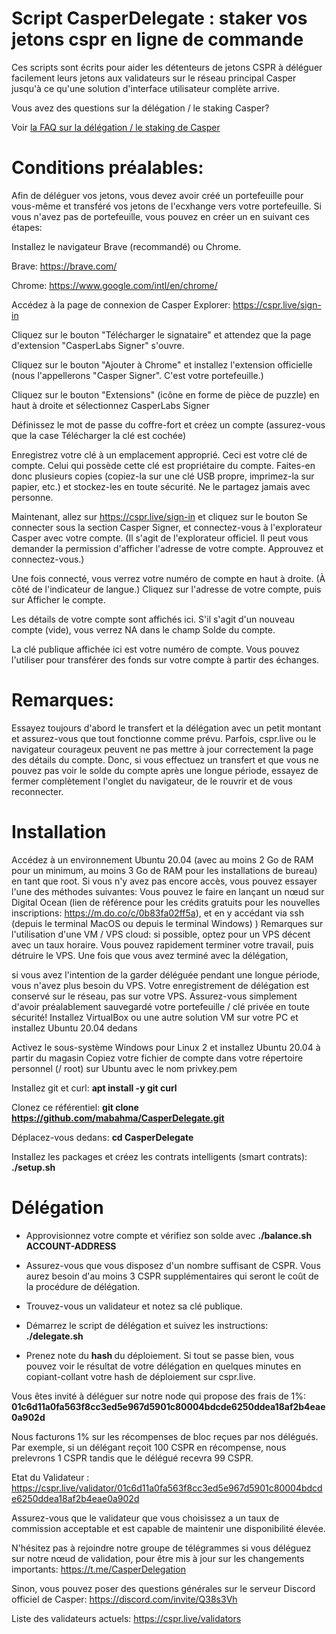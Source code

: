<h1>Script CasperDelegate  : staker vos jetons cspr en ligne de commande </h1> 

Ces scripts sont écrits pour aider les détenteurs de jetons CSPR à déléguer facilement leurs jetons aux validateurs sur le réseau principal Casper jusqu'à ce qu'une solution d'interface utilisateur complète arrive.
  
Vous avez des questions sur la délégation / le staking Casper?

Voir <a href="https://github.com/mabahma/CasperDelegate/blob/main/FAQ_FR.md">la FAQ sur la délégation / le staking de Casper</a>


<h1>Conditions préalables:</h1>

Afin de déléguer vos jetons, vous devez avoir créé un portefeuille pour vous-même et transféré vos jetons de l'ecxhange vers votre portefeuille. 
Si vous n'avez pas de portefeuille, vous pouvez en créer un en suivant ces étapes:

Installez le navigateur Brave (recommandé) ou Chrome.

Brave: https://brave.com/

Chrome: https://www.google.com/intl/en/chrome/

Accédez à la page de connexion de Casper Explorer: https://cspr.live/sign-in

Cliquez sur le bouton "Télécharger le signataire" et attendez que la page d'extension "CasperLabs Signer" s'ouvre.

Cliquez sur le bouton "Ajouter à Chrome" et installez l'extension officielle (nous l'appellerons "Casper Signer". C'est votre portefeuille.)

Cliquez sur le bouton "Extensions" (icône en forme de pièce de puzzle) en haut à droite et sélectionnez CasperLabs Signer

Définissez le mot de passe du coffre-fort et créez un compte (assurez-vous que la case Télécharger la clé est cochée)

Enregistrez votre clé à un emplacement approprié. Ceci est votre clé de compte. Celui qui possède cette clé est propriétaire du compte. Faites-en donc plusieurs copies (copiez-la sur une clé USB propre, imprimez-la sur papier, etc.) et stockez-les en toute sécurité. Ne le partagez jamais avec personne.

Maintenant, allez sur https://cspr.live/sign-in et cliquez sur le bouton Se connecter sous la section Casper Signer, et connectez-vous à l'explorateur Casper avec votre compte. (Il s'agit de l'explorateur officiel. Il peut vous demander la permission d'afficher l'adresse de votre compte. Approuvez et connectez-vous.)

Une fois connecté, vous verrez votre numéro de compte en haut à droite. (À côté de l'indicateur de langue.) Cliquez sur l'adresse de votre compte, puis sur Afficher le compte.

Les détails de votre compte sont affichés ici. S'il s'agit d'un nouveau compte (vide), vous verrez NA dans le champ Solde du compte.

La clé publique affichée ici est votre numéro de compte. Vous pouvez l'utiliser pour transférer des fonds sur votre compte à partir des échanges.

<h1>Remarques: </h1>

Essayez toujours d'abord le transfert et la délégation avec un petit montant et assurez-vous que tout fonctionne comme prévu.
Parfois, cspr.live ou le navigateur courageux peuvent ne pas mettre à jour correctement la page des détails du compte. 
Donc, si vous effectuez un transfert et que vous ne pouvez pas voir le solde du compte après une longue période, essayez de fermer complètement l'onglet du navigateur, de le rouvrir et de vous reconnecter.


<h1>Installation </h1>

Accédez à un environnement Ubuntu 20.04 (avec au moins 2 Go de RAM pour un minimum, au moins 3 Go de RAM pour les installations de bureau) en tant que root.
 Si vous n'y avez pas encore accès, vous pouvez essayer l'une des méthodes suivantes:
Vous pouvez le faire en lançant un nœud sur Digital Ocean (lien de référence pour les crédits gratuits pour les nouvelles inscriptions: https://m.do.co/c/0b83fa02ff5a), et en y accédant via ssh (depuis le terminal MacOS ou depuis le terminal Windows) )
Remarques sur l'utilisation d'une VM / VPS cloud: si possible, optez pour un VPS décent avec un taux horaire. 
Vous pouvez rapidement terminer votre travail, puis détruire le VPS. Une fois que vous avez terminé avec la délégation, 

si vous avez l'intention de la garder déléguée pendant une longue période, vous n'avez plus besoin du VPS. Votre enregistrement de délégation est conservé sur le réseau, pas sur votre VPS. Assurez-vous simplement d'avoir préalablement sauvegardé votre portefeuille / clé privée en toute sécurité!
Installez VirtualBox ou une autre solution VM sur votre PC et installez Ubuntu 20.04 dedans

Activez le sous-système Windows pour Linux 2 et installez Ubuntu 20.04 à partir du magasin
Copiez votre fichier de compte dans votre répertoire personnel (/ root) sur Ubuntu avec le nom privkey.pem

Installez git et curl:  <b> apt install -y git curl </b>

Clonez ce référentiel: <b> git clone https://github.com/mabahma/CasperDelegate.git </b>

Déplacez-vous dedans:  <b>cd CasperDelegate </b>

Installez les packages et créez les contrats intelligents (smart contrats):  <b>./setup.sh </b>

<h1>Délégation </h1>

* Approvisionnez votre compte et vérifiez son solde avec <b>./balance.sh ACCOUNT-ADDRESS </b>

* Assurez-vous que vous disposez d'un nombre suffisant de CSPR. Vous aurez besoin d'au moins 3 CSPR supplémentaires qui seront le coût de la procédure de  délégation.

* Trouvez-vous un validateur et notez sa clé publique.


* Démarrez le script de délégation et suivez les instructions: <b> ./delegate.sh</b>

* Prenez note du   <b>hash </b> du déploiement. Si tout se passe bien, vous pouvez voir le résultat de votre délégation en quelques minutes en copiant-collant votre hash de déploiement sur cspr.live.


Vous êtes invité à déléguer sur notre  node qui propose des frais de 1%:  <b>01c6d11a0fa563f8cc3ed5e967d5901c80004bdcde6250ddea18af2b4eae0a902d</b>  

Nous facturons 1% sur les récompenses de bloc reçues par nos délégués. Par exemple, si un délégant reçoit 100 CSPR en récompense, nous prelevrons 1 CSPR tandis que le délégué recevra 99 CSPR.

Etat du Validateur : https://cspr.live/validator/01c6d11a0fa563f8cc3ed5e967d5901c80004bdcde6250ddea18af2b4eae0a902d

Assurez-vous que le validateur que vous choisissez a un taux de commission acceptable et est capable de maintenir une disponibilité élevée.

N'hésitez pas à rejoindre notre groupe de télégrammes si vous déléguez sur notre nœud de validation, pour être mis à jour sur les changements importants: https://t.me/CasperDelegation

Sinon, vous pouvez poser des questions générales sur le serveur Discord officiel de Casper: https://discord.com/invite/Q38s3Vh

Liste des validateurs actuels: https://cspr.live/validators


